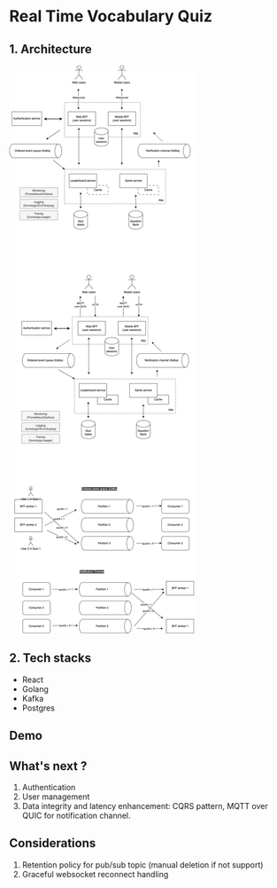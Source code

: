 # Real Time Vocabulary Quiz

## 1. Architecture

![title](/architecture.png)

## 2. Tech stacks

- React
- Golang
- Kafka
- Postgres

## Demo

## What's next ?

1. Authentication
1. User management
1. Data integrity and latency enhancement: CQRS pattern, MQTT over QUIC for notification channel.

## Considerations

1. Retention policy for pub/sub topic (manual deletion if not support)
1. Graceful websocket reconnect handling
